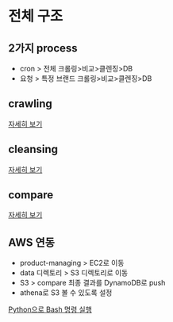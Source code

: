 # 전체 구조

## 2가지 process
- cron > 전체 크롤링>비교>클렌징>DB
- 요청 > 특정 브랜드 크롤링>비교>클렌징>DB


## crawling
[자세히 보기](./crawling)

## cleansing
[자세히 보기](./cleansing)


## compare
[자세히 보기](./compare)



## AWS 연동
- product-managing > EC2로 이동
- data 디렉토리 > S3 디렉토리로 이동
- S3 > compare 최종 결과를 DynamoDB로 push 
- athena로 S3 볼 수 있도록 설정


[Python으로 Bash 명령 실행](https://www.journaldev.com/16140/python-system-command-os-subprocess-call)